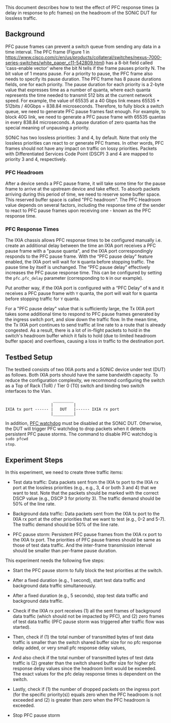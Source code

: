 This document describes how to test the effect of PFC response times (a delay in response to pfc frames) on the headroom of the SONiC DUT for lossless traffic.

## Background
PFC pause frames can prevent a switch queue from sending any data in a time interval. The PFC frame (Figure 1 in https://www.cisco.com/c/en/us/products/collateral/switches/nexus-7000-series-switches/white_paper_c11-542809.html) has a 8-bit field called 'cass-enable vector' where the bit N tells if the frame pauses priority N. The bit value of 1 means pause. For a priority to pause, the PFC frame also needs to specify its pause duration. The PFC frame has 8 pause durations fields, one for each priority. The pause duration for each priority is a 2-byte value that expresses time as a number of quanta, where each quanta represents the time needed to transmit 512 bits at the current network speed. For example, the value of 65535 at a 40 Gbps link means 65535 * 512bits / 40Gbps = 838.84 microseconds. Therefore, to fully block a switch queue, we need to generate PFC pause frames fast enough. For example, to block 40G link, we need to generate a PFC pause frame with 65535 quantas in every 838.84 microseconds. A pause duration of zero quanta has the special meaning of unpausing a priority.

SONiC has two lossless priorities: 3 and 4, by default. Note that only the lossless priorities can react to or generate PFC frames. In other words, PFC frames should not have any impact on traffic on lossy priorities. Packets with Differentiated Services Code Point (DSCP) 3 and 4 are mapped to priority 3 and 4, respectively.

### PFC Headroom
After a device sends a PFC pause frame, it will take some time for the pause frame to arrive at the upstream device and take effect. To absorb packets arriving during this period of time, we need to reserve some buffer space. This reserved buffer space is called "PFC headroom". The PFC Headroom value depends on several factors, including the response time of the sender to react to PFC pause frames upon receiving one - known as the PFC response time.

### PFC Response Times
The IXIA chassis allows PFC response times to be configured manually i.e. create an additional delay between the time an IXIA port receives a PFC pause frame with a "pause quanta", and the IXIA port correspondingly responds to the PFC pause frame. With the “PFC pause delay” feature enabled, the IXIA port will wait for `N` quanta before stopping traffic.  The pause time by itself is unchanged.  The “PFC pause delay” effectively increases the PFC pause response time. This can be configured by setting the <code>pfc.pfc_delay</code> parameter (corresponding to `N` in our example).

Put another way, if the IXIA port is configured with a “PFC Delay” of `N` and it receives a PFC pause frame with `Y` quanta, the port will wait for `N` quanta before stopping traffic for `Y` quanta.

For a "PFC pause delay" value that is sufficiently large, the Tx IXIA port takes some additional time to respond to PFC pause frames generated by the ingress switch port, and slow down the traffic flow. In the mean time, the Tx IXIA port continues to send traffic at line rate to a route that is already congested. As a result, there is a lot of in-flight packets to hold in the switch's headroom buffer which it fails to hold (due to limited headroom buffer space) and overflows, causing a loss in traffic to the destination port.

## Testbed Setup
The testbed consists of two IXIA ports and a SONiC device under test (DUT) as follows. Both IXIA ports should have the same bandwidth capacity. To reduce the configuration complexity, we recommond configuring the switch as a Top of Rack (ToR) / Tier 0 (T0) switch and binding two switch interfaces to the Vlan.

```
                     _________
                    |         |
IXIA tx port ------ |   DUT   |------ IXIA rx port
                    |_________|
```
In addition, [PFC watchdog](https://github.com/sonic-net/SONiC/wiki/PFC-Watchdog-Design) must be disabled at the SONiC DUT. Otherwise, the DUT will trigger PFC watchdog to drop packets when it detects persistent PFC pause storms. The command to disable PFC watchdog is <code>sudo pfcwd stop</code>.

## Experiment Steps
In this experiment, we need to create three traffic items:

- Test data traffic: Data packets sent from the IXIA tx port to the IXIA rx port at the lossless priorities (e.g., e.g., 3, 4 or both 3 and 4) that we want to test. Note that the packets should be marked with the correct DSCP value (e.g., DSCP 3 for priority 3). The traffic demand should be 50% of the line rate.

- Background data traffic: Data packets sent from the IXIA tx port to the IXIA rx port at the other priorities that we want to test (e.g., 0-2 and 5-7). The traffic demand should be 50% of the line rate.

- PFC pause storm: Persistent PFC pause frames from the IXIA rx port to the IXIA tx port. The priorities of PFC pause frames should be same as those of test data traffic. And the inter-frame transmission interval should be smaller than per-frame pause duration.

This experiment needs the following five steps:

- Start the PFC pause storm to fully block the test priorities at the switch.

- After a fixed duration (e.g., 1 second), start test data traffic and background data traffic simultaneously.

- After a fixed duration (e.g., 5 seconds), stop test data traffic and background data traffic.

- Check if the IXIA rx port receives (1) all the sent frames of background data traffic (which should not be impacted by PFC), and (2) zero frames of test data traffic (PFC pause storm was triggered after traffic flow was started).

- Then, check if (1) the total number of transmitted bytes of test data traffic is smaller than the switch shared buffer size for no pfc response delay added, or very small pfc response delay values,

- And also check if the total number of transmitted bytes of test data traffic is (2) greater than the switch shared buffer size for higher pfc response delay values since the headroom limit would be exceeded. The exact values for the pfc delay response times is dependent on the switch.

- Lastly, check if (1) the number of dropped packets on the ingress port (for the specific priority(s)) equals zero when the PFC headroom is not exceeded and (2) is greater than zero when the PFC headroom is exceeded.

- Stop PFC pause storm
